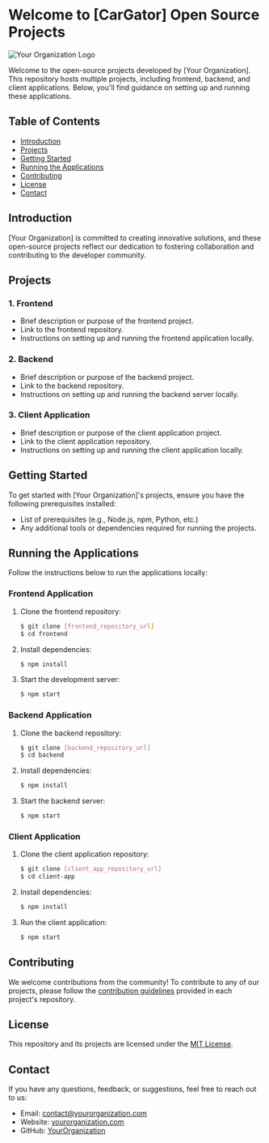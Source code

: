 # Welcome to [CarGator] Open Source Projects

![Your Organization Logo](https://avatars.githubusercontent.com/u/140787853?s=200&v=4)

Welcome to the open-source projects developed by [Your Organization]. This repository hosts multiple projects, including frontend, backend, and client applications. Below, you'll find guidance on setting up and running these applications.

## Table of Contents

- [Introduction](#introduction)
- [Projects](#projects)
- [Getting Started](#getting-started)
- [Running the Applications](#running-the-applications)
- [Contributing](#contributing)
- [License](#license)
- [Contact](#contact)

## Introduction

[Your Organization] is committed to creating innovative solutions, and these open-source projects reflect our dedication to fostering collaboration and contributing to the developer community.

## Projects

### 1. Frontend

- Brief description or purpose of the frontend project.
- Link to the frontend repository.
- Instructions on setting up and running the frontend application locally.

### 2. Backend

- Brief description or purpose of the backend project.
- Link to the backend repository.
- Instructions on setting up and running the backend server locally.

### 3. Client Application

- Brief description or purpose of the client application project.
- Link to the client application repository.
- Instructions on setting up and running the client application locally.

## Getting Started

To get started with [Your Organization]'s projects, ensure you have the following prerequisites installed:

- List of prerequisites (e.g., Node.js, npm, Python, etc.)
- Any additional tools or dependencies required for running the projects.

## Running the Applications

Follow the instructions below to run the applications locally:

### Frontend Application

1. Clone the frontend repository:

    ```bash
    $ git clone [frontend_repository_url]
    $ cd frontend
    ```

2. Install dependencies:

    ```bash
    $ npm install
    ```

3. Start the development server:

    ```bash
    $ npm start
    ```

### Backend Application

1. Clone the backend repository:

    ```bash
    $ git clone [backend_repository_url]
    $ cd backend
    ```

2. Install dependencies:

    ```bash
    $ npm install
    ```

3. Start the backend server:

    ```bash
    $ npm start
    ```

### Client Application

1. Clone the client application repository:

    ```bash
    $ git clone [client_app_repository_url]
    $ cd client-app
    ```

2. Install dependencies:

    ```bash
    $ npm install
    ```

3. Run the client application:

    ```bash
    $ npm start
    ```

## Contributing

We welcome contributions from the community! To contribute to any of our projects, please follow the [contribution guidelines](CONTRIBUTING.md) provided in each project's repository.

## License

This repository and its projects are licensed under the [MIT License](LICENSE.md).

## Contact

If you have any questions, feedback, or suggestions, feel free to reach out to us:

- Email: contact@yourorganization.com
- Website: [yourorganization.com](https://www.yourorganization.com)
- GitHub: [YourOrganization](https://github.com/YourOrganization)
